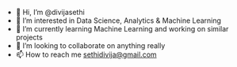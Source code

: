 - 👋 Hi, I’m @divijasethi
- 👀 I’m interested in Data Science, Analytics & Machine Learning 
- 🌱 I’m currently learning Machine Learning and working on similar projects
- 💞️ I’m looking to collaborate on anything really
- 📫 How to reach me sethidivija@gmail.com

<!---
divijasethi/divijasethi is a ✨ special ✨ repository because its `README.md` (this file) appears on your GitHub profile.
You can click the Preview link to take a look at your changes.
--->
